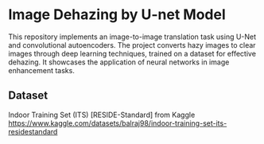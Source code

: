 # Image Dehazing by U-net Model
This repository implements an image-to-image translation task using U-Net and convolutional autoencoders. The project converts hazy images to clear images through deep learning techniques, trained on a dataset for effective dehazing. It showcases the application of neural networks in image enhancement tasks.
## Dataset
Indoor Training Set (ITS) [RESIDE-Standard] from Kaggle
https://www.kaggle.com/datasets/balraj98/indoor-training-set-its-residestandard

